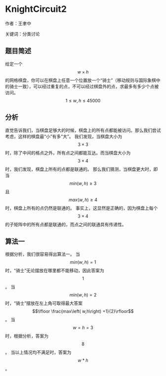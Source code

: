 # KnightCircuit2
作者：王聿中

关键词：分类讨论
## 题目简述
给定一个$$w\times h$$的网格棋盘，你可以在棋盘上任意一个位置放一个“骑士”（移动规则与国际象棋中的骑士一致），可以经过重复的点，不可以经过棋盘外的点，求最多有多少个点被访问。
$$1\leq w,h\leq 45000$$

## 分析
直觉告诉我们，当棋盘足够大的时候，棋盘上的所有点都能被访问。那么我们尝试考虑，这样的棋盘最“小”有多“大”。
我们发现，当棋盘大小为$$3\times 3$$时，除了中间的格点之外，所有点之间都能互达。而当棋盘大小为$$3\times 4$$时，我们发现，棋盘上所有的点都是联通的。
那么我们猜测，当棋盘更大时，即当$$min\left( w,h\right)\geq 3$$且$$max\left( w,h\right)\geq 4$$时，棋盘上所有的点仍然是联通的。
事实上，这显然是正确的，因为棋盘上每个$$3\times 4$$的子矩阵中的所有点都是联通的，而点之间的联通具有传递性。

## 算法一
根据分析，我们很容易得出算法一。
当$$min\left( w,h\right) =1$$时，“骑士”无论摆放在哪里都不能移动，因此答案为$$1$$。
当$$min\left( w,h\right) =2$$时，“骑士”摆放在左上角可取得最大答案$$\lfloor \frac{max\left( w,h\right) +1}{2}\rfloor$$。
当$$w=h=3$$时，根据分析，答案为$$8$$。
当以上情况均不满足时，答案为$$w\ast h$$。


